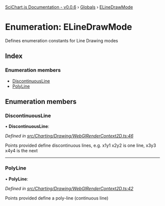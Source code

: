 [SciChart.js Documentation - v0.0.6](../README.md) › [Globals](../globals.md) › [ELineDrawMode](elinedrawmode.md)

# Enumeration: ELineDrawMode

Defines enumeration constants for Line Drawing modes

## Index

### Enumeration members

* [DiscontinuousLine](elinedrawmode.md#discontinuousline)
* [PolyLine](elinedrawmode.md#polyline)

## Enumeration members

###  DiscontinuousLine

• **DiscontinuousLine**:

*Defined in [src/Charting/Drawing/WebGlRenderContext2D.ts:46](https://github.com/ABTSoftware/SciChart.Dev/blob/ff9f38d289/Web/src/SciChart/src/Charting/Drawing/WebGlRenderContext2D.ts#L46)*

Points provided define discontinuous lines, e.g. x1y1 x2y2  is one line, x3y3 x4y4 is the next

___

###  PolyLine

• **PolyLine**:

*Defined in [src/Charting/Drawing/WebGlRenderContext2D.ts:42](https://github.com/ABTSoftware/SciChart.Dev/blob/ff9f38d289/Web/src/SciChart/src/Charting/Drawing/WebGlRenderContext2D.ts#L42)*

Points provided define a poly-line (continuous line)

